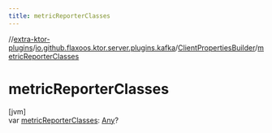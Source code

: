```yaml
---
title: metricReporterClasses
---
```


//[extra-ktor-plugins](../../../index.md)/[io.github.flaxoos.ktor.server.plugins.kafka](../index.md)/[ClientPropertiesBuilder](index.md)/[metricReporterClasses](metric-reporter-classes.md)

# metricReporterClasses

[jvm]\
var [metricReporterClasses](metric-reporter-classes.md): [Any](https://kotlinlang.org/api/latest/jvm/stdlib/kotlin/-any/index.md)?





